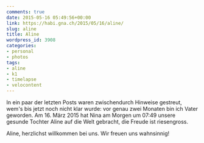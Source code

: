 ```yaml
---
comments: true
date: 2015-05-16 05:49:56+00:00
link: https://habi.gna.ch/2015/05/16/aline/
slug: aline
title: Aline
wordpress_id: 3908
categories:
- personal
- photos
tags:
- aline
- k1
- timelapse
- velocontent
---
```


In ein paar der letzten Posts waren zwischendurch Hinweise gestreut, wem's bis jetzt noch nicht klar wurde: vor genau zwei Monaten bin ich Vater geworden.
Am 16. März 2015 hat Nina am Morgen um 07:49 unsere gesunde Tochter Aline auf die Welt gebracht, die Freude ist riesengross.

Aline, herzlichst willkommen bei uns.
Wir freuen uns wahnsinnig!
